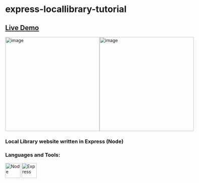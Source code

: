 # express-locallibrary-tutorial

## <a href="https://mini-message-board-by-jiahao.fly.dev/">Live Demo</a>
<div style="display: flex; flex-direction: row; align-items: flex-start;">
    <img width="300" alt="image" src="https://github.com/Lucas256w/express-locallibrary-tutorial/assets/112456075/6aeef5a1-b983-451c-8a70-21787ec42de7">
    <img width="300" alt="image" src="https://github.com/Lucas256w/express-locallibrary-tutorial/assets/112456075/280b2832-cfa0-4f31-acb1-ba433120e401">



</div>

<h3>Local Library website written in Express (Node)</h3>

<h3 align="left">Languages and Tools:</h3>
<p align="left">
  <img src="https://cdn.jsdelivr.net/gh/devicons/devicon@latest/icons/nodejs/nodejs-original.svg" 
        width="48"
        height="48"
        alt="Node"/>
  <img src="https://cdn.jsdelivr.net/gh/devicons/devicon@latest/icons/express/express-original.svg" 
        width="48"
        height="48"
        alt="Express"/>
</p>
